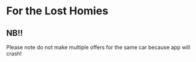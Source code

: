 # For the Lost Homies


## NB!!

Please note do not make multiple offers for the same car because app will crash!